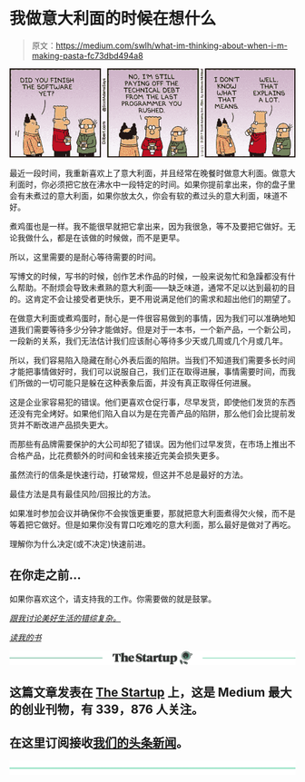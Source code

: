 # 我做意大利面的时候在想什么

> 原文：<https://medium.com/swlh/what-im-thinking-about-when-i-m-making-pasta-fc73dbd494a8>

![](img/5609f2349aaf2f7419678cd9200a370a.png)

最近一段时间，我重新喜欢上了意大利面，并且经常在晚餐时做意大利面。做意大利面时，你必须把它放在沸水中一段特定的时间。如果你提前拿出来，你的盘子里会有未煮过的意大利面，如果你放太久，你会有软的煮过头的意大利面，味道不好。

煮鸡蛋也是一样。我不能很早就把它拿出来，因为我很急，等不及要把它做好。无论我做什么，都是在该做的时候做，而不是更早。

所以，这里需要的是耐心等待需要的时间。

写博文的时候，写书的时候，创作艺术作品的时候，一般来说匆忙和急躁都没有什么帮助。不耐烦会导致未煮熟的意大利面——缺乏味道，通常不足以达到最初的目的。这肯定不会让接受者更快乐，更不用说满足他们的需求和超出他们的期望了。

在做意大利面或煮鸡蛋时，耐心是一件很容易做到的事情，因为我们可以准确地知道我们需要等待多少分钟才能做好。但是对于一本书，一个新产品，一个新公司，一段新的关系，我们无法估计我们应该耐心等待多少天或几周或几个月或几年。

所以，我们容易陷入隐藏在耐心外表后面的陷阱。当我们不知道我们需要多长时间才能把事情做好时，我们可以说服自己，我们正在取得进展，事情需要时间，而我们所做的一切可能只是躲在这种表象后面，并没有真正取得任何进展。

这是企业家容易犯的错误。他们更喜欢仓促行事，尽早发货，即使他们发货的东西还没有完全烤好。如果他们陷入自以为是在完善产品的陷阱，那么他们会比提前发货并不断改进产品损失更大。

而那些有品牌需要保护的大公司却犯了错误。因为他们过早发货，在市场上推出不合格产品，比花费额外的时间和金钱来接近完美会损失更多。

虽然流行的信条是快速行动，打破常规，但这并不总是最好的方法。

最佳方法是具有最佳风险/回报比的方法。

如果准时参加会议并确保你不会挨饿更重要，那就把意大利面煮得欠火候，而不是等着把它做好。但是如果你没有胃口吃难吃的意大利面，那么最好是做对了再吃。

理解你为什么决定(或不决定)快速前进。

## 在你走之前…

如果你喜欢这个，请支持我的工作。你需要做的就是鼓掌。

[*跟我讨论美好生活的错综复杂。*](http://eepurl.com/cqwJZT)

[*读我的书*](https://www.amazon.com/s/ref=nb_sb_noss?url=search-alias%3Daps&field-keywords=mayantuyacu)

[![](img/308a8d84fb9b2fab43d66c117fcc4bb4.png)](https://medium.com/swlh)

## 这篇文章发表在 [The Startup](https://medium.com/swlh) 上，这是 Medium 最大的创业刊物，有 339，876 人关注。

## 在这里订阅接收[我们的头条新闻](http://growthsupply.com/the-startup-newsletter/)。

[![](img/b0164736ea17a63403e660de5dedf91a.png)](https://medium.com/swlh)
